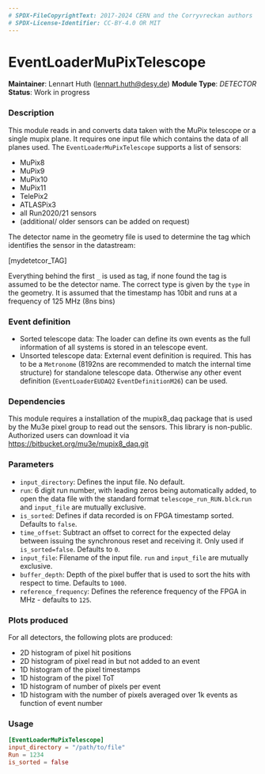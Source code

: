 ```yaml
---
# SPDX-FileCopyrightText: 2017-2024 CERN and the Corryvreckan authors
# SPDX-License-Identifier: CC-BY-4.0 OR MIT
---
```


# EventLoaderMuPixTelescope

**Maintainer**: Lennart Huth (<lennart.huth@desy.de>)
**Module Type**: *DETECTOR*
**Status**: Work in progress

### Description

This module reads in and converts data taken with the MuPix telescope or a single mupix plane.
It requires one input file which contains the data of all planes used.
The `EventLoaderMuPixTelescope` supports a list of sensors:

* MuPix8
* MuPix9
* MuPix10
* MuPix11
* TelePix2
* ATLASPix3
* all Run2020/21 sensors
* (additional/ older sensors can be added on request)

The detector name in the geometry file is used to determine the tag which identifies the sensor in the datastream:

[mydetetcor_TAG]

Everything behind the first `_` is used as tag, if none found the tag is assumed to be the detector name.
The correct type is given by the `type` in the geometry.
It is assumed that the timestamp has 10bit and runs at a frequency of 125 MHz (8ns bins)

### Event definition

* Sorted telescope data: The loader can define its own events as the full
information of all systems is stored in an telescope event.
* Unsorted telescope data: External event definition is required. This has to
be a `Metronome` (8192ns are recommended
to match the internal time structure) for standalone telescope data. Otherwise
any other event definition (`EventLoaderEUDAQ2` `EventDefinitionM26`) can be used.

### Dependencies

This module requires a installation of the mupix8_daq package that is used by the Mu3e pixel group to read out the sensors. This library is non-public. Authorized users can download it via https://bitbucket.org/mu3e/mupix8_daq.git

### Parameters

* `input_directory`: Defines the input file. No default.
* `run`: 6 digit run number, with leading zeros being automatically added, to
open the data file with the standard format `telescope_run_RUN.blck`.`run` and
`input_file` are mutually exclusive.
* `is_sorted`: Defines if data recorded is on FPGA timestamp sorted. Defaults to `false`.
* `time_offset`: Subtract an offset to correct for the expected delay between
issuing the synchronous reset and receiving it. Only used if
`is_sorted=false`. Defaults to `0`.
* `input_file`: Filename of the input file. `run` and `input_file` are mutually exclusive.
* `buffer_depth`: Depth of the pixel buffer that is used to sort the hits with
respect to time. Defaults to `1000`.
* `reference_frequency`: Defines the reference frequency of the FPGA in MHz - defaults to `125`.

### Plots produced

For all detectors, the following plots are produced:

* 2D histogram of pixel hit positions
* 2D histogram of pixel read in but not added to an event
* 1D histogram of the pixel timestamps
* 1D histogram of the pixel ToT
* 1D histogram of number of pixels per event
* 1D histogram with the number of pixels averaged over 1k events as function of event number

### Usage

```toml
[EventLoaderMuPixTelescope]
input_directory = "/path/to/file"
Run = 1234
is_sorted = false
```
